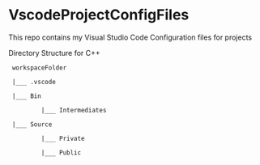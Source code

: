 # VscodeProjectConfigFiles
This repo contains my Visual Studio Code Configuration files for projects

Directory Structure for C++

     workspaceFolder

     |___ .vscode

     |___ Bin

             |___ Intermediates
        
     |___ Source
     
             |___ Private
             
             |___ Public
        
